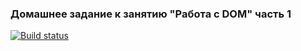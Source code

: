 ### Домашнее задание к занятию "Работа с DOM" часть 1

[![Build status](https://ci.appveyor.com/api/projects/status/9c9yi3qe0jt420co?svg=true)](https://ci.appveyor.com/project/KirillSenkov/ahj-homeworks-dom-1)



